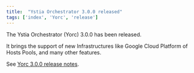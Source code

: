 ```yaml
---
title:  "Ystia Orchestrator 3.0.0 released"
tags: ['index', 'Yorc', 'release']
---
```


The Ystia Orchestrator (Yorc) 3.0.0 has been released.

It brings the support of new Infrastructures like Google Cloud Platform of Hosts Pools, and many other features.

See [Yorc 3.0.0 release notes](https://github.com/ystia/yorc/releases/tag/v3.0.0).